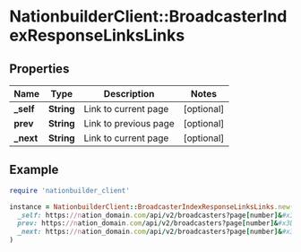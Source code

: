# NationbuilderClient::BroadcasterIndexResponseLinksLinks

## Properties

| Name | Type | Description | Notes |
| ---- | ---- | ----------- | ----- |
| **_self** | **String** | Link to current page | [optional] |
| **prev** | **String** | Link to previous page | [optional] |
| **_next** | **String** | Link to current page | [optional] |

## Example

```ruby
require 'nationbuilder_client'

instance = NationbuilderClient::BroadcasterIndexResponseLinksLinks.new(
  _self: https://nation_domain.com/api/v2/broadcasters?page[number]&#x3D;2,
  prev: https://nation_domain.com/api/v2/broadcasters?page[number]&#x3D;1,
  _next: https://nation_domain.com/api/v2/broadcasters?page[number]&#x3D;3
)
```


